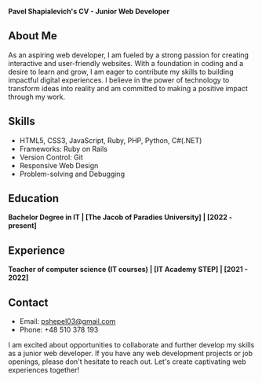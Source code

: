 **Pavel Shapialevich's CV - Junior Web Developer**

## About Me

As an aspiring web developer, I am fueled by a strong passion for creating interactive and user-friendly websites. With a foundation in coding and a desire to learn and grow, I am eager to contribute my skills to building impactful digital experiences. I believe in the power of technology to transform ideas into reality and am committed to making a positive impact through my work.

## Skills

- HTML5, CSS3, JavaScript, Ruby, PHP, Python, C#(.NET)
- Frameworks: Ruby on Rails
- Version Control: Git
- Responsive Web Design
- Problem-solving and Debugging

## Education

**Bachelor Degree in IT | [The Jacob of Paradies University] | [2022 - present]**

## Experience

**Teacher of computer science (IT courses) | [IT Academy STEP] | [2021 - 2022]**


## Contact

- Email: pshepel03@gmail.com
- Phone: +48 510 378 193

I am excited about opportunities to collaborate and further develop my skills as a junior web developer. If you have any web development projects or job openings, please don't hesitate to reach out. Let's create captivating web experiences together!
